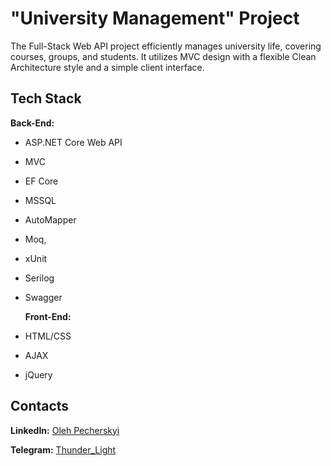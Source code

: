 # "University Management" Project

The Full-Stack Web API project efficiently manages university life, covering courses, groups, and students. It utilizes MVC design with a flexible Clean Architecture style and a simple client interface.

## Tech Stack

**Back-End:**
- ASP.NET Core Web API
- MVC
- EF Core
- MSSQL
- AutoMapper
- Moq,
- xUnit
- Serilog
- Swagger
  
  **Front-End:**
- HTML/CSS
- AJAX
- jQuery

## Contacts

**LinkedIn:** [Oleh Pecherskyi](https://www.linkedin.com/in/olehpecherskyi)

**Telegram:** [Thunder_Light](https://t.me/Thunder_Light82)
